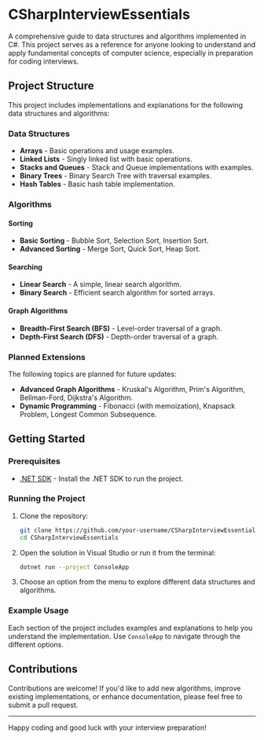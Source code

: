 # CSharpInterviewEssentials

A comprehensive guide to data structures and algorithms implemented in C#. This project serves as a reference for anyone looking to understand and apply fundamental concepts of computer science, especially in preparation for coding interviews.

## Project Structure

This project includes implementations and explanations for the following data structures and algorithms:

### Data Structures
- **Arrays** - Basic operations and usage examples.
- **Linked Lists** - Singly linked list with basic operations.
- **Stacks and Queues** - Stack and Queue implementations with examples.
- **Binary Trees** - Binary Search Tree with traversal examples.
- **Hash Tables** - Basic hash table implementation.

### Algorithms

#### Sorting
- **Basic Sorting** - Bubble Sort, Selection Sort, Insertion Sort.
- **Advanced Sorting** - Merge Sort, Quick Sort, Heap Sort.

#### Searching
- **Linear Search** - A simple, linear search algorithm.
- **Binary Search** - Efficient search algorithm for sorted arrays.

#### Graph Algorithms
- **Breadth-First Search (BFS)** - Level-order traversal of a graph.
- **Depth-First Search (DFS)** - Depth-order traversal of a graph.

### Planned Extensions
The following topics are planned for future updates:
- **Advanced Graph Algorithms** - Kruskal's Algorithm, Prim's Algorithm, Bellman-Ford, Dijkstra's Algorithm.
- **Dynamic Programming** - Fibonacci (with memoization), Knapsack Problem, Longest Common Subsequence.

## Getting Started

### Prerequisites
- [.NET SDK](https://dotnet.microsoft.com/download) - Install the .NET SDK to run the project.

### Running the Project
1. Clone the repository:
    ```bash
    git clone https://github.com/your-username/CSharpInterviewEssentials.git
    cd CSharpInterviewEssentials
    ```

2. Open the solution in Visual Studio or run it from the terminal:
    ```bash
    dotnet run --project ConsoleApp
    ```

3. Choose an option from the menu to explore different data structures and algorithms.

### Example Usage
Each section of the project includes examples and explanations to help you understand the implementation. Use `ConsoleApp` to navigate through the different options.

## Contributions

Contributions are welcome! If you'd like to add new algorithms, improve existing implementations, or enhance documentation, please feel free to submit a pull request.

---

Happy coding and good luck with your interview preparation!
